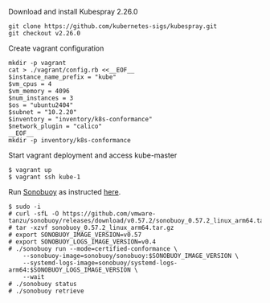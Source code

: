 Download and install Kubespray 2.26.0
```shell
git clone https://github.com/kubernetes-sigs/kubespray.git
git checkout v2.26.0
```

Create vagrant configuration

```shell
mkdir -p vagrant
cat > ./vagrant/config.rb <<__EOF__
$instance_name_prefix = "kube"
$vm_cpus = 4
$vm_memory = 4096
$num_instances = 3
$os = "ubuntu2404"
$subnet = "10.2.20"
$inventory = "inventory/k8s-conformance"
$network_plugin = "calico"
__EOF__
mkdir -p inventory/k8s-conformance
```

Start vagrant deployment and access kube-master
```shell
$ vagrant up
$ vagrant ssh kube-1
```

Run [Sonobuoy](https://github.com/heptio/sonobuoy) as instructed [here](https://github.com/cncf/k8s-conformance/blob/master/instructions.md).

```shell
$ sudo -i
# curl -sfL -O https://github.com/vmware-tanzu/sonobuoy/releases/download/v0.57.2/sonobuoy_0.57.2_linux_arm64.tar.gz
# tar -xzvf sonobuoy_0.57.2_linux_arm64.tar.gz
# export SONOBUOY_IMAGE_VERSION=v0.57
# export SONOBUOY_LOGS_IMAGE_VERSION=v0.4
# ./sonobuoy run --mode=certified-conformance \
    --sonobuoy-image=sonobuoy/sonobuoy:$SONOBUOY_IMAGE_VERSION \
    --systemd-logs-image=sonobuoy/systemd-logs-arm64:$SONOBUOY_LOGS_IMAGE_VERSION \
    --wait
# ./sonobuoy status
# ./sonobuoy retrieve
```
